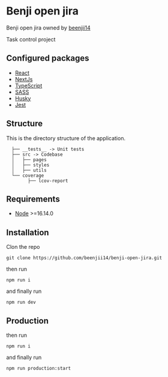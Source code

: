 # Benji open jira

Benji open jira owned by [beenjii14](https://github.com/beenjii14)

Task control project

## Configured packages

- [React](https://reactjs.org/)
- [NextJs](https://nextjs.org/)
- [TypeScript](https://www.typescriptlang.org/)
- [SASS](https://sass-lang.com/guide)
- [Husky](https://typicode.github.io/husky/#/)
- [Jest](https://jestjs.io/)

## Structure

This is the directory structure of the application.

```
  ├── __tests__ -> Unit tests
  ├── src -> Codebase
  │   ├── pages
  │   ├── styles
  │   ├── utils
  └── coverage
        ├── lcov-report
```

## Requirements

- [Node](https://nodejs.org/en/) >=16.14.0

## Installation

Clon the repo

`git clone https://github.com/beenjii14/benji-open-jira.git`

then run

`npm run i`

and finally run

`npm run dev`

## Production

then run

`npm run i`

and finally run

`npm run production:start`
